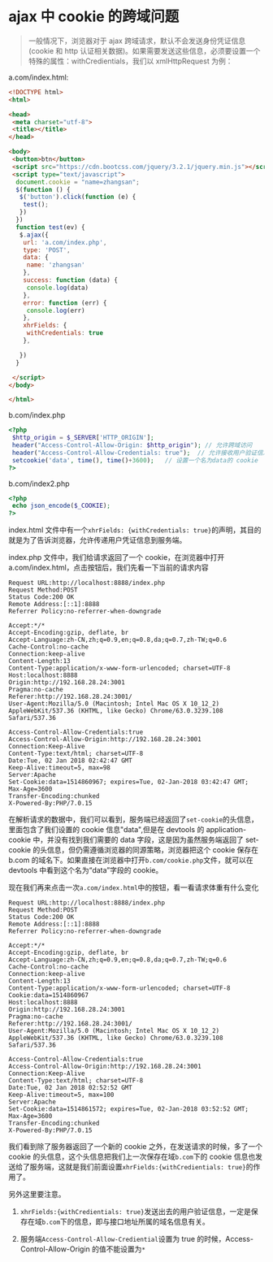 # ajax 中 cookie 的跨域问题

> 一般情况下，浏览器对于 ajax 跨域请求，默认不会发送身份凭证信息(cookie 和 http 认证相关数据)。如果需要发送这些信息，必须要设置一个特殊的属性：withCredientials，我们以 xmlHttpRequest 为例：

a.com/index.html:

```html
<!DOCTYPE html>
<html>

<head>
 <meta charset="utf-8">
 <title></title>
</head>

<body>
 <button>btn</button>
 <script src="https://cdn.bootcss.com/jquery/3.2.1/jquery.min.js"></script>
 <script type="text/javascript">
  document.cookie = "name=zhangsan";
  $(function () {
   $('button').click(function (e) {
    test();
   })
  })
  function test(ev) {
   $.ajax({
    url: 'a.com/index.php',
    type: 'POST',
    data: {
     name: 'zhangsan'
    },
    success: function (data) {
     console.log(data)
    },
    error: function (err) {
     console.log(err)
    },
    xhrFields: {
     withCredentials: true
    },

   })
  }

 </script>
</body>

</html>
```

b.com/index.php

```php
<?php
 $http_origin = $_SERVER['HTTP_ORIGIN'];
 header("Access-Control-Allow-Origin: $http_origin"); // 允许跨域访问
 header("Access-Control-Allow-Credentials: true");  // 允许接收用户验证信息
 setcookie('data', time(), time()+3600);   // 设置一个名为data的 cookie
?>
```

b.com/index2.php

```php
<?php
 echo json_encode($_COOKIE);
?>
```

index.html 文件中有一个`xhrFields: {withCredentials: true}`的声明，其目的就是为了告诉浏览器，允许传递用户凭证信息到服务端。

index.php 文件中，我们给请求返回了一个 cookie，在浏览器中打开 a.com/index.html，点击按钮后，我们先看一下当前的请求内容

```
Request URL:http://localhost:8888/index.php
Request Method:POST
Status Code:200 OK
Remote Address:[::1]:8888
Referrer Policy:no-referrer-when-downgrade

Accept:*/*
Accept-Encoding:gzip, deflate, br
Accept-Language:zh-CN,zh;q=0.9,en;q=0.8,da;q=0.7,zh-TW;q=0.6
Cache-Control:no-cache
Connection:keep-alive
Content-Length:13
Content-Type:application/x-www-form-urlencoded; charset=UTF-8
Host:localhost:8888
Origin:http://192.168.28.24:3001
Pragma:no-cache
Referer:http://192.168.28.24:3001/
User-Agent:Mozilla/5.0 (Macintosh; Intel Mac OS X 10_12_2) AppleWebKit/537.36 (KHTML, like Gecko) Chrome/63.0.3239.108 Safari/537.36

Access-Control-Allow-Credentials:true
Access-Control-Allow-Origin:http://192.168.28.24:3001
Connection:Keep-Alive
Content-Type:text/html; charset=UTF-8
Date:Tue, 02 Jan 2018 02:42:47 GMT
Keep-Alive:timeout=5, max=98
Server:Apache
Set-Cookie:data=1514860967; expires=Tue, 02-Jan-2018 03:42:47 GMT; Max-Age=3600
Transfer-Encoding:chunked
X-Powered-By:PHP/7.0.15
```

在解析请求的数据中，我们可以看到，服务端已经返回了`set-cookie`的头信息，里面包含了我们设置的 cookie 信息"data",但是在 devtools 的 application-cookie 中，并没有找到我们需要的 data 字段，这是因为虽然服务端返回了 set-cookie 的头信息，但仍需遵循浏览器的同源策略，浏览器把这个 cookie 保存在 b.com 的域名下。如果直接在浏览器中打开`b.com/cookie.php`文件，就可以在 devtools 中看到这个名为“data”字段的 cookie。

现在我们再来点击一次`a.com/index.html`中的按钮，看一看请求体重有什么变化

```
Request URL:http://localhost:8888/index.php
Request Method:POST
Status Code:200 OK
Remote Address:[::1]:8888
Referrer Policy:no-referrer-when-downgrade

Accept:*/*
Accept-Encoding:gzip, deflate, br
Accept-Language:zh-CN,zh;q=0.9,en;q=0.8,da;q=0.7,zh-TW;q=0.6
Cache-Control:no-cache
Connection:keep-alive
Content-Length:13
Content-Type:application/x-www-form-urlencoded; charset=UTF-8
Cookie:data=1514860967
Host:localhost:8888
Origin:http://192.168.28.24:3001
Pragma:no-cache
Referer:http://192.168.28.24:3001/
User-Agent:Mozilla/5.0 (Macintosh; Intel Mac OS X 10_12_2) AppleWebKit/537.36 (KHTML, like Gecko) Chrome/63.0.3239.108 Safari/537.36

Access-Control-Allow-Credentials:true
Access-Control-Allow-Origin:http://192.168.28.24:3001
Connection:Keep-Alive
Content-Type:text/html; charset=UTF-8
Date:Tue, 02 Jan 2018 02:52:52 GMT
Keep-Alive:timeout=5, max=100
Server:Apache
Set-Cookie:data=1514861572; expires=Tue, 02-Jan-2018 03:52:52 GMT; Max-Age=3600
Transfer-Encoding:chunked
X-Powered-By:PHP/7.0.15
```

我们看到除了服务器返回了一个新的 cookie 之外，在发送请求的时候，多了一个 cookie 的头信息，这个头信息把我们上一次保存在域`b.com`下的 cookie 信息也发送给了服务端，这就是我们前面设置`xhrFields:{withCredientials: true}`的作用了。

另外这里要注意。

1.  `xhrFields:{withCredientials: true}`发送出去的用户验证信息，一定是保存在域`b.com`下的信息，即与接口地址所属的域名信息有关。

2.  服务端`Access-Control-Allow-Crediential`设置为 true 的时候，Access-Control-Allow-Origin 的值不能设置为`*`
